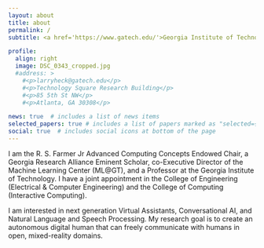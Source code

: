 ```yaml
---
layout: about
title: about
permalink: /
subtitle: <a href='https://www.gatech.edu/'>Georgia Institute of Technology</a>

profile:
  align: right
  image: DSC_0343_cropped.jpg
  #address: >
    #<p>larryheck@gatech.edu</p>
    #<p>Technology Square Research Building</p>
    #<p>85 5th St NW</p>
    #<p>Atlanta, GA 30308</p>

news: true  # includes a list of news items
selected_papers: true # includes a list of papers marked as "selected={true}"
social: true  # includes social icons at bottom of the page
---
```


I am the R. S. Farmer Jr Advanced Computing Concepts Endowed Chair, a Georgia Research Alliance Eminent Scholar, co-Executive Director of the Machine Learning Center (ML@GT), and a Professor at the Georgia Institute of Technology. I have a joint appointment in the College of Engineering (Electrical & Computer Engineering) and the College of Computing (Interactive Computing). 

I am interested in next generation <span class="font-weight-bold">Virtual Assistants</span>, <span class="font-weight-bold">Conversational AI</span>, and <span class="font-weight-bold">Natural Language and Speech Processing</span>. My research goal is to create an autonomous <span class="font-weight-bold">digital human</span> that can freely communicate with humans in <span class="font-weight-bold">open, mixed-reality</span> domains.
